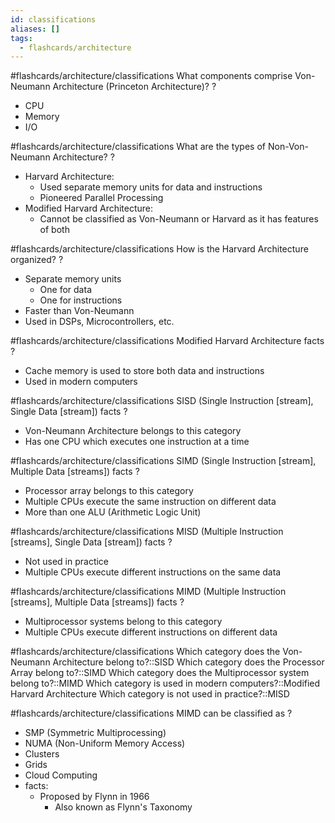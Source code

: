 ```yaml
---
id: classifications
aliases: []
tags:
  - flashcards/architecture
---
```


#flashcards/architecture/classifications
What components comprise Von-Neumann Architecture (Princeton Architecture)?
?
-   CPU
-   Memory
-   I/O

#flashcards/architecture/classifications
What are the types of Non-Von-Neumann Architecture?
?
- Harvard Architecture:
    - Used separate memory units for data and instructions
    - Pioneered Parallel Processing
- Modified Harvard Architecture:
    - Cannot be classified as Von-Neumann or Harvard as it has features of both

#flashcards/architecture/classifications
How is the Harvard Architecture organized?
?
- Separate memory units
    - One for data
    - One for instructions
- Faster than Von-Neumann
- Used in DSPs, Microcontrollers, etc.

#flashcards/architecture/classifications
Modified Harvard Architecture facts
?
- Cache memory is used to store both data and instructions
- Used in modern computers

#flashcards/architecture/classifications
SISD (Single Instruction [stream], Single Data [stream]) facts
?
- Von-Neumann Architecture belongs to this category
- Has one CPU which executes one instruction at a time

#flashcards/architecture/classifications
SIMD (Single Instruction [stream], Multiple Data [streams]) facts
?
- Processor array belongs to this category
- Multiple CPUs execute the same instruction on different data
- More than one ALU (Arithmetic Logic Unit)

#flashcards/architecture/classifications
MISD (Multiple Instruction [streams], Single Data [stream]) facts
?
- Not used in practice
- Multiple CPUs execute different instructions on the same data

#flashcards/architecture/classifications
MIMD (Multiple Instruction [streams], Multiple Data [streams]) facts
?
- Multiprocessor systems belong to this category
- Multiple CPUs execute different instructions on different data

#flashcards/architecture/classifications
Which category does the Von-Neumann Architecture belong to?::SISD
Which category does the Processor Array belong to?::SIMD
Which category does the Multiprocessor system belong to?::MIMD
Which category is used in modern computers?::Modified Harvard Architecture
Which category is not used in practice?::MISD

#flashcards/architecture/classifications
MIMD can be classified as
?
- SMP (Symmetric Multiprocessing)
- NUMA (Non-Uniform Memory Access)
- Clusters
- Grids
- Cloud Computing
- facts:
    - Proposed by Flynn in 1966
        - Also known as Flynn's Taxonomy
